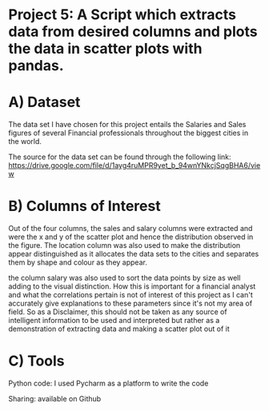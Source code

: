 # Project 5:  A Script which extracts data from desired columns and plots the data in scatter plots with pandas.

# A) Dataset
The data set I have chosen for this project entails the Salaries and Sales figures of several Financial professionals
throughout  the biggest cities in the world.

The source for the data set can be found through the following link:
https://drive.google.com/file/d/1ayg4ruMPR9yet_b_94wnYNkcjSqgBHA6/view

# B) Columns of Interest

Out of the four columns, the sales and salary columns were extracted and were the x and y of the scatter plot and hence
the distribution observed in the figure. The location column was also used to make the distribution appear distinguished
as it allocates the data sets to the cities and separates them by shape and colour as they appear.

the column salary was also used to sort the data points by size as well adding to the visual distinction. How this
is important for a financial analyst and what the correlations pertain is not of interest of this project as I can't
accurately give explanations to these parameters since it's not my area of field. So as a Disclaimer, this should not be
taken as any source of intelligent information to be used and interpreted but rather as a demonstration of extracting
data and making a scatter plot out of it

# C) Tools

Python code: I used Pycharm as a platform to write the code

Sharing: available on Github

